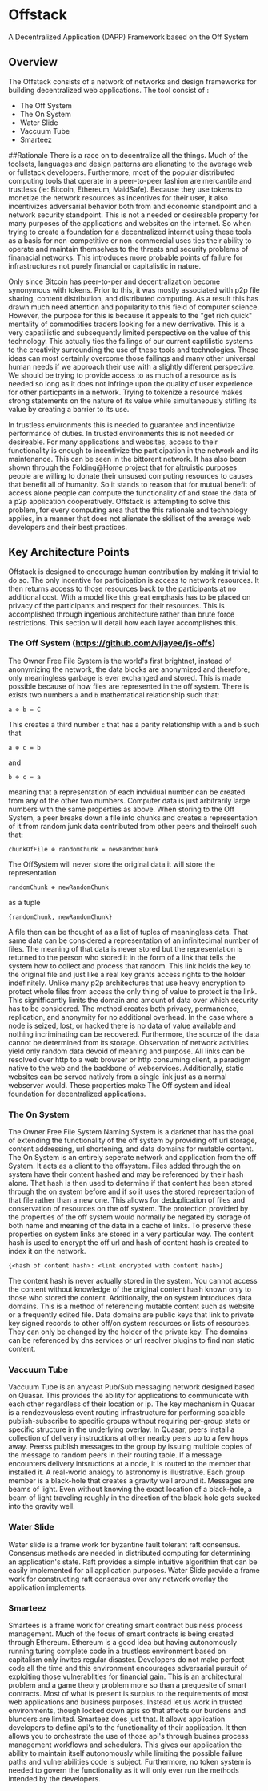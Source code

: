 # Offstack
A Decentralized Application (DAPP) Framework based on the Off System
## Overview
The Offstack consists of a network of networks and design frameworks for building decentralized web applications. The tool consist of :
* The Off System
* The On System
* Water Slide
* Vaccuum Tube
* Smarteez

##Rationale
There is a race on to decentralize all the things. Much of the toolsets, languages and design patterns are alienating to the average web or fullstack developers. Furthermore, most of the popular distributed computing tools that operate in a peer-to-peer fashion are mercantile and trustless (ie: Bitcoin, Ethereum, MaidSafe). Because they use tokens to monetize the network resources as incentives for their user, it also incentivizes adversarial behavior both from and economic standpoint and a network security standpoint. This is not a needed or desireable property for many purposes of the applications and websites on the internet. So when trying to create a foundation for a decentralized internet using these tools as a basis for non-competitive or non-commercial uses ties their ability to operate and maintain themselves to the threats and security problems of finanacial networks.  This introduces more probable points of failure for infrastructures not purely financial or capitalistic in nature.

Only since Bitcoin has peer-to-per and decentralization become synonymous with tokens. Prior to this, it was mostly associated with p2p file sharing, content distribution, and distributed computing. As a result this has drawn much need attention and popularity to this field of computer science. However, the purpose for this is because it appeals to the "get rich quick" mentality of commodities traders looking for a new derrivative. This is a very capatilistic and subsequently limited perspective on the value of this technology. This actually ties the failings of our current captilistic systems to the creativity surrounding the use of these tools and technologies. These ideas can most certainly overcome those failings and many other universal human needs if we approach their use with a slightly different perspective. We should be trying to provide access to as much of a resource as is needed so long as it does not infringe upon the quality of user experience for other particpants in a network. Trying to tokenize a resource makes strong statements on the nature of its value while simultaneously stifling its value by creating a barrier to its use. 

In trustless environments this is needed to guarantee and incentivize performance of duties. In trusted environments this is not needed or desireable. For many applications and websites, access to their functionality is enough to incentivize the participation in the network and its maintenance. This can be seen in the bittorent network. It has  also been shown through the Folding@Home project that for altruistic purposes people are willing to donate their unsused computing resources to causes that benefit all of humanity. So it stands to reason that for mutual benefit of access alone people can compute the functionality of and store the data of a p2p application cooperatively. Offstack is attempting to solve this problem, for every computing area that the this rationale and technology applies, in a manner that does not alienate the skillset of the average web developers and their best practices.

## Key Architecture Points
Offstack is designed to encourage human contribution by making it trivial to do so. The only incentive for participation is access to network resources. It then returns access to those resources back to the participants at no additional cost. With a model like this great emphasis has to be placed on privacy of the participants and respect for their resources. This is accomplished through ingenious architecture rather than brute force restrictions. This section will detail how each layer accomplishes this.

### The Off System (https://github.com/vijayee/js-offs)
The Owner Free File System is the world's first brightnet, instead of anonymizing the network, the data blocks are anonymized and therefore, only meaningless garbage is ever exchanged and stored. This is made possible because of how files are represented in the off system. There is exists two numbers `a` and `b` mathematical relationship such that:
```
a ⊕ b = C 
```
This creates a third number `c` that has a parity relationship with `a` and `b` such that
```
a ⊕ c = b 
```
and 
```
b ⊕ c = a 
```
meaning that a representation of each indvidual number can be created from any of the other two numbers. Computer data is just arbitrarily large numbers with the same properties as above. When storing to the Off System, a peer breaks down a file into chunks and creates a representation of it from random junk data contributed from other peers and theirself such that:
```
chunkOfFile ⊕ randomChunk = newRandomChunk
```
The OffSystem will never store the original data it will store the representation
```
randomChunk ⊕ newRandomChunk
```
as a tuple 
```
{randomChunk, newRandomChunk}
```
A file then can be thought of as a list of tuples of meaningless data. That same data can be considered a representation of an infinitecimal number of files. The meaning of that data is never stored but the representation is returned to the person who stored it in the form of a link that tells the system how to collect and process that random. This link holds the key to the original file and just like a real key grants access rights to the holder indefinitely. Unlike many p2p architectures that use heavy encryption to protect whole files from access the only thing of value to protect is the link. This signifficantly limits the domain and amount of data over which security has to be considered. The method creates both privacy, permanence, replication, and anonymity for no additional overhead. In the case where a node is seized, lost, or hacked there is no data of value available and nothing incriminating can be recovered. Furthermore, the source of the data cannot be determined from its storage. Observation of network activities yield only random data devoid of meaning and purpose. All links can be resolved over http to a web browser or http consuming client, a paradigm native to the web and the backbone of webservices. Additionally, static websites can be served natively from a single link just as a normal webserver would. These properties make The Off system and ideal foundation for decentralized applications.

### The On System
The Owner Free File System Naming System is a darknet that has the goal of extending the functionality of the off system by providing off url storage, content addressing, url shortening, and data domains for mutable content. The On System is an entirely seperate network and application from the off System. It acts as a client to the offsystem. Files added through the on system have their content hashed and may be referenced by their hash alone. That hash is then used to determine if that content has been stored through the on system before and if so it uses the stored representation of that file rather than a new one. This allows for deduplication of files and conservation of resources on the off system. The protection provided by the properties of the off system would normally be negated by storage of both name and meaning of the data in a cache of links. To preserve these properties on system links are stored in a very particular way. The content hash is used to encrypt the off url and hash of content hash is created to index it on the network. 
```
{<hash of content hash>: <link encrypted with content hash>}
```
The content hash is never actually stored in the system. You cannot access the content without knowledge of the original content hash known only to those who stored the content. Additionally, the on system introduces data domains. This is a method of referencing mutable content such as website or a frequently edited file. Data domains are public keys that link to private key signed records to other off/on system resources or lists of resources. They can only be changed by the holder of the private key. The domains can be referenced by dns services or url resolver plugins to find non static content.

### Vaccuum Tube 
Vaccuum Tube is an anycast Pub/Sub messaging network designed based on Quasar. This provides the ability for applications to communicate with each other regardless of their location or ip. The key mechanism in Quasar is a rendezvousless
event routing infrastructure for performing scalable publish-subscribe to specific groups without requiring per-group state or specific structure in the underlying overlay. In Quasar, peers install a collection of delivery instructions at other nearby peers up to a few hops away. Peerss publish messages to the group by issuing multiple copies of the message to random peers in their routing table. If a message encounters delivery intsructions at a node, it is routed to the member that installed it. A real-world analogy to astronomy is illustrative. Each group member is a black-hole that creates a gravity well around it. Messages are beams of light. Even without knowing the exact location of a black-hole, a beam of light traveling roughly in the direction of the black-hole gets sucked into the gravity well.

### Water Slide
Water slide is a frame work for byzantine fault tolerant raft consensus. Consensus methods are needed in distributed computing for determining an application's state. Raft provides a simple intuitive algorithim that can be easily implemented for all application purposes. Water Slide provide a frame work for constructing raft consensus over any network overlay the application implements.

### Smarteez
Smartees is a frame work for creating smart contract business process management. Much of the focus of smart contracts is being created through Ethereum. Ethereum is a good idea but having autonomously running turing complete code in a trustless environment based on capitalism only invites regular disaster. Developers do not make perfect code all the time and this environment encourages adversarial pursuit of exploiting those vulnerablities for financial gain. This is an architectural problem and a game theory problem more so than a prequesite of smart contracts. Most of what is present is surplus to the requirements of most web applications and business purposes. Instead let us work in trusted environments, though locked down apis so that affects our burdens and blunders are limited. Smarteez does just that. It allows application developers to define api's to the functionality of their application. It then allows you to orchestrate the use of those api's through busines process management workflows and schedulers. This gives our application the ability to maintain itself autonomously while limiting the possible failure paths and vulnerabilities code is subject. Furthermore, no token system is needed to govern the functionality as it will only ever run the methods intended by the developers.    
